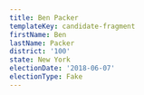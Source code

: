 ```yaml
---
title: Ben Packer
templateKey: candidate-fragment
firstName: Ben
lastName: Packer
district: '100'
state: New York
electionDate: '2018-06-07'
electionType: Fake
---
```

